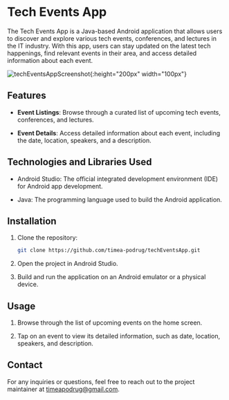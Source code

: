 # Tech Events App

The Tech Events App is a Java-based Android application that allows users to discover and explore various tech events, conferences, and lectures in the IT industry. With this app, users can stay updated on the latest tech happenings, find relevant events in their area, and access detailed information about each event.

![techEventsAppScreenshot](https://github.com/timea-podrug/techEventsApp/assets/108535463/6155f74f-f38f-449f-a138-b5956389df3c){:height="200px" width="100px"}

## Features

- **Event Listings**: Browse through a curated list of upcoming tech events, conferences, and lectures.

- **Event Details**: Access detailed information about each event, including the date, location, speakers, and a description.

## Technologies and Libraries Used

- Android Studio: The official integrated development environment (IDE) for Android app development.

- Java: The programming language used to build the Android application.

## Installation

1. Clone the repository:
   ```bash
   git clone https://github.com/timea-podrug/techEventsApp.git
   ```

2. Open the project in Android Studio.

3. Build and run the application on an Android emulator or a physical device.

## Usage

1. Browse through the list of upcoming events on the home screen.

2. Tap on an event to view its detailed information, such as date, location, speakers, and description.

## Contact

For any inquiries or questions, feel free to reach out to the project maintainer at [timeapodrug@gmail.com](mailto:timeapodrug@gmail.com).

